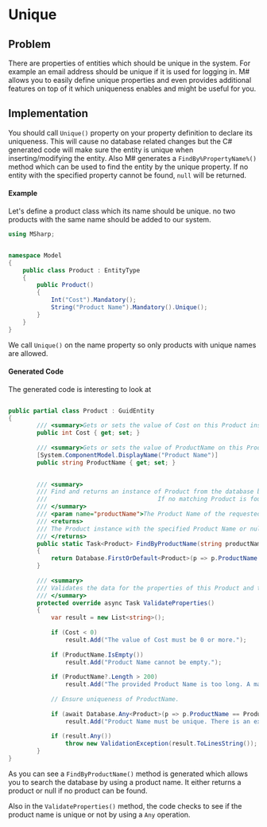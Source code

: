# Unique

## Problem

There are properties of entities which should be unique in the system.
For example an email address should be unique if it is used for logging in.
M# allows you to easily define unique properties and even provides additional features on top of it which uniqueness enables and might be useful for you.

## Implementation

You should call `Unique()` property on your property definition to declare its uniqueness.
This will cause no database related changes but the C# generated code will make sure the entity is unique when inserting/modifying the entity.
Also M# generates a `FindBy%PropertyName%()` method which can be used to find the entity by the unique property.
If no entity with the specified property cannot be found, `null` will be returned.

#### Example

Let's define a product class which its name should be unique.
no two products with the same name should be added to our system.

```csharp
using MSharp;


namespace Model
{
    public class Product : EntityType
    {
        public Product()
        {
            Int("Cost").Mandatory();
            String("Product Name").Mandatory().Unique();
        }
    }
}

```

We call `Unique()` on the name property so only products with unique names are allowed.

#### Generated Code

The generated code is interesting to look at

```csharp

public partial class Product : GuidEntity
{
        /// <summary>Gets or sets the value of Cost on this Product instance.</summary>
        public int Cost { get; set; }
        
        /// <summary>Gets or sets the value of ProductName on this Product instance.</summary>
        [System.ComponentModel.DisplayName("Product Name")]
        public string ProductName { get; set; }
        

        /// <summary>
        /// Find and returns an instance of Product from the database by its Product Name.<para/>
        ///                               If no matching Product is found, it returns Null.<para/>
        /// </summary>
        /// <param name="productName">The Product Name of the requested Product.</param>
        /// <returns>
        /// The Product instance with the specified Product Name or null if there is no Product with that Product Name in the database.<para/>
        /// </returns>
        public static Task<Product> FindByProductName(string productName)
        {
            return Database.FirstOrDefault<Product>(p => p.ProductName == productName);
        }
        
        /// <summary>
        /// Validates the data for the properties of this Product and throws a ValidationException if an error is detected.<para/>
        /// </summary>
        protected override async Task ValidateProperties()
        {
            var result = new List<string>();
            
            if (Cost < 0)
                result.Add("The value of Cost must be 0 or more.");
            
            if (ProductName.IsEmpty())
                result.Add("Product Name cannot be empty.");
            
            if (ProductName?.Length > 200)
                result.Add("The provided Product Name is too long. A maximum of 200 characters is acceptable.");
            
            // Ensure uniqueness of ProductName.
            
            if (await Database.Any<Product>(p => p.ProductName == ProductName && p != this))
                result.Add("Product Name must be unique. There is an existing Product record with the provided Product Name.");
            
            if (result.Any())
                throw new ValidationException(result.ToLinesString());
        }
}

```

As you can see a `FindByProductName()` method is generated which allows you to search the database by using a product name. 
It either returns a product or null if no product can be found.

Also in the `ValidateProperties()` method, the code checks to see if the product name is unique or not by using a `Any` operation.